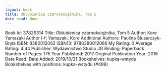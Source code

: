 ```yaml
---
layout: book
title: Oblubienica czarnoksiężnika, Tom 5
date_read: None
---
```


Book Id: 37826314
Title: Oblubienica czarnoksiężnika, Tom 5
Author: Kore Yamazaki
Author l-f: Yamazaki, Kore
Additional Authors: Paulina Ślusarczyk-Bryła
ISBN: 8380012062
ISBN13: 9788380012066
My Rating: 0
Average Rating: 4.44
Publisher: Wydawnictwo Studio JG
Binding: Paperback
Number of Pages: 175
Year Published: 2017
Original Publication Year: 2016
Date Read: 
Date Added: 2019/10/21
Bookshelves: kupka-wstydu
Bookshelves with positions: kupka-wstydu (#499)

